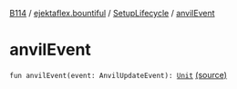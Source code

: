 [B114](../../index.md) / [ejektaflex.bountiful](../index.md) / [SetupLifecycle](index.md) / [anvilEvent](./anvil-event.md)

# anvilEvent

`fun anvilEvent(event: AnvilUpdateEvent): `[`Unit`](https://kotlinlang.org/api/latest/jvm/stdlib/kotlin/-unit/index.html) [(source)](https://github.com/ejektaflex/Bountiful/tree/develop/src/main/kotlin/ejektaflex/bountiful/SetupLifecycle.kt#L226)